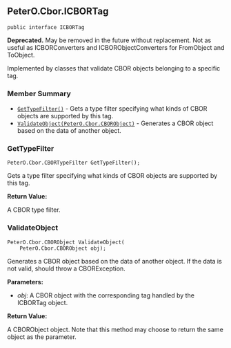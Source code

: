## PeterO.Cbor.ICBORTag

    public interface ICBORTag

<b>Deprecated.</b> May be removed in the future without replacement.  Not as useful as ICBORConverters and ICBORObjectConverters for FromObject and ToObject.

Implemented by classes that validate CBOR objects belonging to a specific tag.

### Member Summary
* <code>[GetTypeFilter()](#GetTypeFilter)</code> - Gets a type filter specifying what kinds of CBOR objects are supported by this tag.
* <code>[ValidateObject(PeterO.Cbor.CBORObject)](#ValidateObject_PeterO_Cbor_CBORObject)</code> - Generates a CBOR object based on the data of another object.

<a id="GetTypeFilter"></a>
### GetTypeFilter

    PeterO.Cbor.CBORTypeFilter GetTypeFilter();

Gets a type filter specifying what kinds of CBOR objects are supported by this tag.

<b>Return Value:</b>

A CBOR type filter.

<a id="ValidateObject_PeterO_Cbor_CBORObject"></a>
### ValidateObject

    PeterO.Cbor.CBORObject ValidateObject(
        PeterO.Cbor.CBORObject obj);

Generates a CBOR object based on the data of another object. If the data is not valid, should throw a CBORException.

<b>Parameters:</b>

 * <i>obj</i>: A CBOR object with the corresponding tag handled by the ICBORTag object.

<b>Return Value:</b>

A CBORObject object. Note that this method may choose to return the same object as the parameter.
